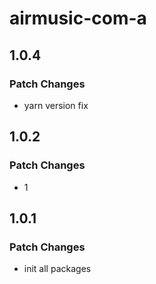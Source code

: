 # airmusic-com-a

## 1.0.4

### Patch Changes

- yarn version fix

## 1.0.2

### Patch Changes

- 1

## 1.0.1

### Patch Changes

- init all packages
